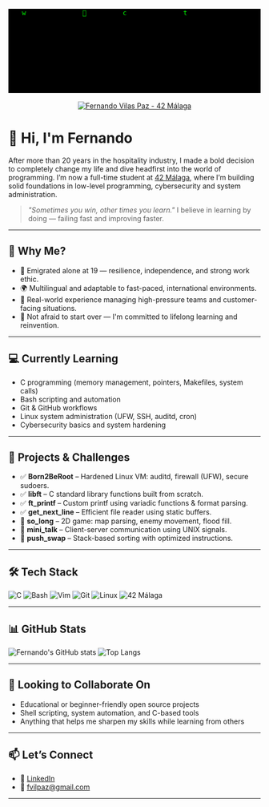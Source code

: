 <!-- Matrix-style banner -->
<p align="center">
  <img src="https://raw.githubusercontent.com/fvilpaz/fvilpaz/main/assets/matrix_effect.gif" alt="Matrix Banner" width="1000"/>
</p>

<!-- Typing effect banner -->
<p align="center">
  <a href="https://github.com/fvilpaz">
    <img
      src="https://readme-typing-svg.demolab.com?font=JetBrains+Mono&size=32&color=58A6FF&center=true&vCenter=true&width=1000&duration=3000&pause=2500&repeat=false&lines=%22HELLO%2C+WORLD%22;+//+FROM+HOSPITALITY+TO+LOW-LEVEL+CODING;+//+INSPIRED+BY+OCEANO+https%3A%2F%2Fmedium.com%2F%40jalal92);+//+DAVID+J.+MALAN+(https%3A%2F%2Fcs.harvard.edu%2Fmalan);+//+42+STUDENTS+-+THE+BEST+TEACHERS,+THE+BEST+COMPANIONS"
      alt="Fernando Vilas Paz - 42 Málaga"
    />
  </a>
</p>


# 👋 Hi, I'm Fernando

After more than 20 years in the hospitality industry, I made a bold decision to completely change my life and dive headfirst into the world of programming. I’m now a full-time student at [42 Málaga](https://42malaga.com), where I’m building solid foundations in low-level programming, cybersecurity and system administration.

> _"Sometimes you win, other times you learn."_
> I believe in learning by doing — failing fast and improving faster.

---

## 🎯 Why Me?

- 🛫 Emigrated alone at 19 — resilience, independence, and strong work ethic. 
- 🌍 Multilingual and adaptable to fast-paced, international environments.
- 🧠 Real-world experience managing high-pressure teams and customer-facing situations.
- 🔄 Not afraid to start over — I'm committed to lifelong learning and reinvention.

---

## 💻 Currently Learning

- C programming (memory management, pointers, Makefiles, system calls)
- Bash scripting and automation
- Git & GitHub workflows
- Linux system administration (UFW, SSH, auditd, cron)
- Cybersecurity basics and system hardening

---

## 🔨 Projects & Challenges

- ✅ **Born2BeRoot** – Hardened Linux VM: auditd, firewall (UFW), secure sudoers.
- ✅ **libft** – C standard library functions built from scratch.
- ✅ **ft_printf** – Custom printf using variadic functions & format parsing.
- ✅ **get_next_line** – Efficient file reader using static buffers.
- 🚧 **so_long** – 2D game: map parsing, enemy movement, flood fill.
- 🚧 **mini_talk** – Client-server communication using UNIX signals.
- 🚧 **push_swap** – Stack-based sorting with optimized instructions.

---

## 🛠️ Tech Stack

![C](https://img.shields.io/badge/C-00599C?style=for-the-badge&logo=c&logoColor=white)
![Bash](https://img.shields.io/badge/Bash-121011?style=for-the-badge&logo=gnu-bash&logoColor=white)
![Vim](https://img.shields.io/badge/Vim-019733?style=for-the-badge&logo=vim&logoColor=white)
![Git](https://img.shields.io/badge/Git-F05032?style=for-the-badge&logo=git&logoColor=white)
![Linux](https://img.shields.io/badge/Linux-000000?style=for-the-badge&logo=linux&logoColor=white)
![42 Málaga](https://img.shields.io/badge/42_Málaga-000000?style=for-the-badge&logo=42&logoColor=white)

---

## 📊 GitHub Stats

![Fernando's GitHub stats](https://github-readme-stats.vercel.app/api?username=fvilpaz&show_icons=true&theme=radical)
![Top Langs](https://github-readme-stats.vercel.app/api/top-langs/?username=fvilpaz&layout=compact&theme=radical)

---

## 🤝 Looking to Collaborate On

- Educational or beginner-friendly open source projects
- Shell scripting, system automation, and C-based tools
- Anything that helps me sharpen my skills while learning from others

---

## 📫 Let’s Connect

- 💼 [LinkedIn](https://www.linkedin.com/in/fvilpaz)
- 📧 fvilpaz@gmail.com

---
